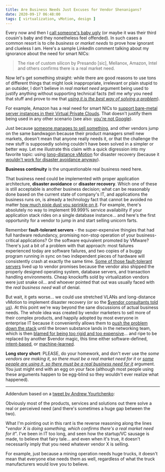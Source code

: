 ```yaml
---
title: Are Business Needs Just Excuses for Vendor Shenanigans?
date: 2020-09-17 06:48:00
tags: [ virtualization, vMotion, design ]
---
```

Every now and then I [call someone's baby ugly](https://blog.ipspace.net/2011/09/long-distance-irf-fabric-works-best-in.html) (or maybe it was their third cousin's baby and they nonetheless feel offended). In such cases a common resort is to cite _business_ or _market needs_ to prove how ignorant and clueless I am. Here's a sample LinkedIn comment talking about my ignorance about the need for smart NICs:

> The rise of custom silicon by Presando [sic], Mellanox, Amazon, Intel and others confirms there is a real market need.

Now let's get something straight: while there are good reasons to use tons of different things that might look inappropriate, irrelevant or plain stupid to an outsider, I don't believe in _real market need_ argument being used to justify anything without supporting technical facts (tell me _why_ you need that stuff and prove to me that _[using it is the best way of solving a problem](https://blog.ipspace.net/2019/12/questions-to-ask-about-product-using.html)_).
<!--more-->

For example, Amazon has a real need for smart NICs to [support bare-metal server instances in their Virtual Private Clouds](https://blog.ipspace.net/2020/06/cloud-networking-architectures.html). That doesn't justify them being used in any other scenario (see also: [you're not Google](https://blog.ipspace.net/2020/03/the-stupidity-of-trying-to-be-like.html)).

Just because [someone manages to sell something](https://blog.ipspace.net/2019/10/the-cost-of-disruptiveness-and.html), and other vendors jump on the same bandwagon because their product managers smell new markets, doesn't mean that anyone really needs it, or that the challenge the new stuff is supposedly solving couldn't have been solved in a simpler or better way. Let me illustrate this claim with a quick digression into my favorite topic: using [long-distance vMotion](https://blog.ipspace.net/2015/02/before-talking-about-vmotion-across.html) for disaster recovery (because it [wouldn't work for disaster avoidance anyway](https://blog.ipspace.net/2011/09/long-distance-vmotion-for-disaster.html)).

**Business continuity** is the unquestionable real business need here.

That business need could be implemented with proper application architecture, **disaster avoidance** or **disaster recovery**. Which one of these is still acceptable is another business decision; what can be reasonably done based on the current state of company's IT, and applications the business runs on, is already a technology fact that cannot be avoided no matter [how much pixie dust you sprinkle on it](https://blog.ipspace.net/2016/01/the-sad-state-of-enterprise-networking.html). For example, there's absolutely no way to implement 99.999% service availability if your application stack rides on a single database instance... and here's the first opportunity for a vendor to jump in and start selling unicorn farts.

Remember **fault-tolerant servers** - the super-expensive thingies that had full hardware redundancy, promising non-stop operation of your business-critical applications? Or the software equivalent promoted by VMware? There's just a bit of a problem with that approach: most failures experienced today are software failures, and two copies of a buggy program running in sync on two independent pieces of hardware will consistently crash at exactly the same time. [Some of those fault-tolerant servers](https://en.wikipedia.org/wiki/NonStop_(server_computers)) lived up to vendor promises because the vendor also shipped the properly designed operating system, database servers, and transaction handling environments. Cheap knockoffs sold by virtualization vendors were just snake oil... and whoever pointed that out was usually faced with the *real business need* wall of denial.

But wait, it gets worse... we could use stretched VLANs and long-distance vMotion to implement disaster recovery (or so the [$vendor consultants told us](https://blog.ipspace.net/2020/02/live-vmotion-into-vmware-on-aws-cloud.html)). At this point we're way beyond the sane discussions of actual business needs. The whole idea was created by vendor marketers to sell more of their complex products, and happily adopted by most everyone in enterprise IT because it conveniently allows them to [push the problem down the stack](https://blog.ipspace.net/2013/04/this-is-what-makes-networking-so-complex.html) until the brown substance lands in the networking team, which is then [blamed for being too rigid and too expensive](https://blog.ipspace.net/2016/07/why-is-every-sdn-vendor-bashing.html)... and ripe to be replaced by another $vendor magic, this time either software-defined, [intent-based](https://blog.ipspace.net/2020/05/intent-networking-marketing-ploy.html), or [machine-learned](https://blog.ipspace.net/2020/03/machine-learning-in-networking-products.html).

**Long story short**: PLEASE, do your homework, and don't ever use the _some vendors are making it, so there must be a real market need for it_ or _[some people are using it, so there must be a real business need for it](https://blog.ipspace.net/2013/01/long-distance-vmotion-stretched-ha.html)_ argument. You just might end with an egg on your face (although most people using these arguments happen to be egg-blind so they wouldn't ever realize what happened).

---

Addendum based on a [tweet by Andrew Yourtchenko](https://twitter.com/ayourtch/status/1306505455393439744):

Obviously most of the products, services and solutions out there solve a real or perceived need (and there's sometimes a huge gap between the two).

What I'm pointing out in this rant is the reverse reasoning along the lines "_vendor X is doing something, which confirms there's a real market need for it_". I've been in IT too long, and seen how the startup/VC sausage is made, to believe that fairy tale... and even when it's true, it doesn't necessarily imply that you need whatever vendor X is selling.

For example, just because a mining operation needs huge trucks, it doesn't mean that everyone else needs them as well, regardless of what the truck manufacturers would love you to believe.
